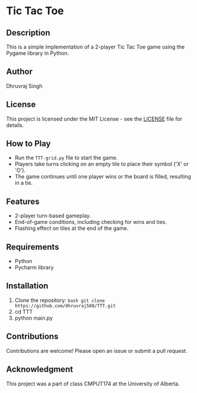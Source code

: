 # Tic Tac Toe

## Description
This is a simple implementation of a 2-player Tic Tac Toe game using the Pygame library in Python.

## Author
Dhruvraj Singh

## License
This project is licensed under the MIT License - see the [LICENSE](LICENSE.md) file for details.

## How to Play
- Run the `TTT-grid.py` file to start the game.
- Players take turns clicking on an empty tile to place their symbol ('X' or 'O').
- The game continues until one player wins or the board is filled, resulting in a tie.

## Features
- 2-player turn-based gameplay.
- End-of-game conditions, including checking for wins and ties.
- Flashing effect on tiles at the end of the game.

## Requirements
- Python
- Pycharm library

## Installation
1. Clone the repository:
   ```bash git clone https://github.com/dhruvraj508/TTT.git```
2. cd TTT
3. python main.py

## Contributions
Contributions are welcome! Please open an issue or submit a pull request.

## Acknowledgment
This project was a part of class CMPUT174 at the University of Alberta.
